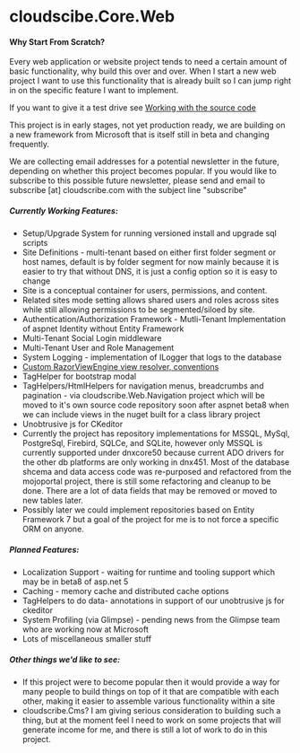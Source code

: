 # cloudscibe.Core.Web

#### Why Start From Scratch?

Every web application or website project tends to need a certain amount of basic functionality, why build this over and over. When I start a new web project I want to use this functionality that is already built so I can jump right in on the specific feature I want to implement. 

If you want to give it a test drive see 
[Working with the source code](https://github.com/joeaudette/cloudscribe/wiki/Working-with-the-source-Code) 

This project is in early stages, not yet production ready, we are building on a new framework from  Microsoft that is itself still in beta and changing frequently.

We are collecting email addresses for a potential newsletter in the future, depending on whether this project becomes popular. If you would like to subscribe to this possible future newsletter, please send and email to subscribe [at] cloudscribe.com with the subject line "subscribe"

##### Currently Working Features:
* Setup/Upgrade System for running versioned install and upgrade sql scripts
* Site Definitions - multi-tenant based on either first folder segment or host names, default is by folder segment for now mainly because it is easier to try that without DNS, it is just a config option so it is easy to change
* Site is a conceptual container for users, permissions, and content. 
* Related sites mode setting allows shared users and roles across sites while still allowing permissions to be segmented/siloed by site.
* Authentication/Authorization Framework - Mutli-Tenant Implementation of aspnet Identity without Entity Framework
* Multi-Tenant Social Login middleware
* Multi-Tenant User and Role Management
* System Logging - implementation of ILogger that logs to the database
* [Custom RazorViewEngine view resolver, conventions](https://github.com/joeaudette/cloudscribe/wiki/Customizing-Views-and-Display-Templates)
* TagHelper for bootstrap modal
* TagHelpers/HtmlHelpers for navigation menus, breadcrumbs and pagination - via cloudscribe.Web.Navigation project which will be moved to it's own source code repository soon after aspnet beta8 when we can include views in the nuget built for a class library project
* Unobtrusive js for CKeditor
* Currently the project has repository implementations for MSSQL, MySql, PostgreSql, Firebird, SQLCe, and SQLite, however only MSSQL is currently supported under dnxcore50 because current ADO drivers for the other db platforms are only working in dnx451. Most of the database shcema and data access code was re-purposed and refactored from the mojoportal project, there is still some refactoring and cleanup to be done. There are a lot of data fields that may be removed or moved to new tables later.
* Possibly later we could implement repositories based on Entity Framework 7 but a goal of the project for me is to not force a specific ORM on anyone.

##### Planned Features:
* Localization Support - waiting for runtime and tooling support which may be in beta8 of asp.net 5
* Caching - memory  cache and distributed cache options
* TagHelpers to do data- annotations in support of our unobtrusive js for ckeditor
* System Profiling (via Glimpse) - pending news from the Glimpse team who are working now at Microsoft
* Lots of miscellaneous smaller stuff

##### Other things we'd like to see:
* If this project were to become popular then it would provide a way for many people to build things on top of it that are compatible with each other, making it easier to assemble various functionality within a site
* cloudscribe.Cms? I am giving serious consideration to building such a thing, but at the moment feel I need to work on some projects that will generate income for me, and there is still a lot of work to do in this project.
